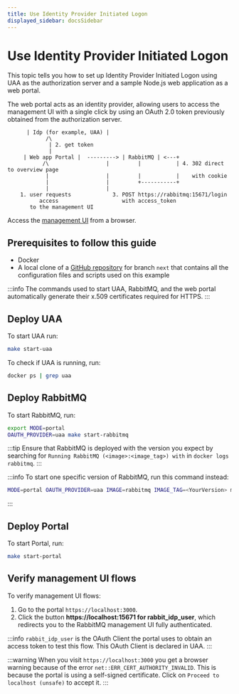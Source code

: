 ```yaml
---
title: Use Identity Provider Initiated Logon
displayed_sidebar: docsSidebar
---
```

<!--
Copyright (c) 2007-2025 Broadcom. All Rights Reserved. The term "Broadcom" refers to Broadcom Inc. and/or its subsidiaries.

All rights reserved. This program and the accompanying materials
are made available under the terms of the under the Apache License,
Version 2.0 (the "License”); you may not use this file except in compliance
with the License. You may obtain a copy of the License at

https://www.apache.org/licenses/LICENSE-2.0

Unless required by applicable law or agreed to in writing, software
distributed under the License is distributed on an "AS IS" BASIS,
WITHOUT WARRANTIES OR CONDITIONS OF ANY KIND, either express or implied.
See the License for the specific language governing permissions and
limitations under the License.
-->

# Use Identity Provider Initiated Logon

This topic tells you how to set up Identity Provider Initiated Logon using UAA as the authorization
server and a sample Node.js web application as a web portal.

The web portal acts as an identity provider, allowing users to access the management UI with a
single click by using an OAuth 2.0 token previously obtained from the authorization server.

```
      | Idp (for example, UAA) |
            /\
             | 2. get token
             |
     | Web app Portal |  ---------> | RabbitMQ | <---+
           /\                  |         |           | 4. 302 direct to overview page
            |                  |         |           |    with cookie
            |                  |         +-----------+
            |                  |
    1. user requests             3. POST https://rabbitmq:15671/login
          access                    with access_token
       to the management UI

```

Access the [management UI](./management/) from a browser.

## Prerequisites to follow this guide

* Docker
* A local clone of a
  [GitHub repository](https://github.com/rabbitmq/rabbitmq-oauth2-tutorial/tree/next) for branch
  `next` that contains all the configuration files and scripts used on this example

:::info
The commands used to start UAA, RabbitMQ, and the web portal automatically generate their x.509
certificates required for HTTPS.
:::

## Deploy UAA

To start UAA run:

```bash
make start-uaa
```

To check if UAA is running, run:

```bash
docker ps | grep uaa
```

## Deploy RabbitMQ

To start RabbitMQ, run:

```bash
export MODE=portal
OAUTH_PROVIDER=uaa make start-rabbitmq
```

:::tip
Ensure that RabbitMQ is deployed with the version you expect by searching for
`Running RabbitMQ (<image>:<image_tag>) with` in `docker logs rabbitmq`.
:::

:::info
To start one specific version of RabbitMQ, run this command instead:
```bash
MODE=portal OAUTH_PROVIDER=uaa IMAGE=rabbitmq IMAGE_TAG=<YourVersion> make start-rabbitmq
```
:::

## Deploy Portal

To start Portal, run:

```bash
make start-portal
```

## Verify management UI flows

To verify management UI flows:

1. Go to the portal `https://localhost:3000`.
2. Click the button **https://localhost:15671 for rabbit_idp_user**, which redirects you to the
   RabbitMQ management UI fully authenticated.

:::info
`rabbit_idp_user` is the OAuth Client the portal uses to obtain an access token to test this flow.
This OAuth Client is declared in UAA.
:::

:::warning
When you visit `https://localhost:3000` you get a browser warning because of the error
`net::ERR_CERT_AUTHORITY_INVALID`. This is because the portal is using a self-signed certificate.
Click on `Proceed to localhost (unsafe)` to accept it.
:::
